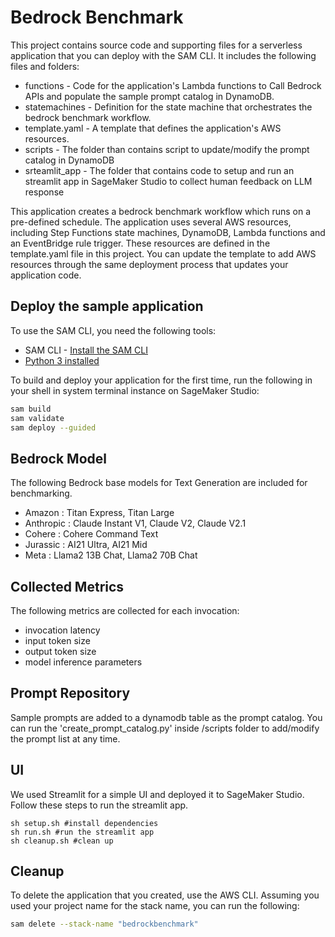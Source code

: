 # Bedrock Benchmark
This project contains source code and supporting files for a serverless application that you can deploy with the SAM CLI. It includes the following files and folders:

- functions - Code for the application's Lambda functions to Call Bedrock APIs and populate the sample prompt catalog in DynamoDB.
- statemachines - Definition for the state machine that orchestrates the bedrock benchmark workflow.
- template.yaml - A template that defines the application's AWS resources.
- scripts - The folder than contains script to update/modify the prompt catalog in DynamoDB
- srteamlit_app - The folder that contains code to setup and run an streamlit app in SageMaker Studio to collect human feedback on LLM response

This application creates a bedrock benchmark workflow which runs on a pre-defined schedule. The application uses several AWS resources, including Step Functions state machines, DynamoDB, Lambda functions and an EventBridge rule trigger. These resources are defined in the template.yaml file in this project. You can update the template to add AWS resources through the same deployment process that updates your application code.

## Deploy the sample application
To use the SAM CLI, you need the following tools:

* SAM CLI - [Install the SAM CLI](https://docs.aws.amazon.com/serverless-application-model/latest/developerguide/serverless-sam-cli-install.html)
* [Python 3 installed](https://www.python.org/downloads/)

To build and deploy your application for the first time, run the following in your shell in system terminal instance on SageMaker Studio:

```bash
sam build
sam validate
sam deploy --guided
```

## Bedrock Model
The following Bedrock base models for Text Generation are included for benchmarking.
 - Amazon : Titan Express, Titan Large
 - Anthropic :  Claude Instant V1, Claude V2, Claude V2.1
 - Cohere : Cohere Command Text
 - Jurassic : AI21 Ultra, AI21 Mid
 - Meta : Llama2 13B Chat, Llama2 70B Chat

## Collected Metrics
The following metrics are collected for each invocation:
- invocation latency
- input token size
- output token size
- model inference parameters

## Prompt Repository
Sample prompts are added to a dynamodb table as the prompt catalog. You can run the 'create_prompt_catalog.py' inside /scripts folder to add/modify the prompt list at any time.

## UI
We used Streamlit for a simple UI and deployed it to SageMaker Studio. Follow these steps to run the streamlit app.

```
sh setup.sh #install dependencies
sh run.sh #run the streamlit app
sh cleanup.sh #clean up 
```

## Cleanup
To delete the application that you created, use the AWS CLI. Assuming you used your project name for the stack name, you can run the following:

```bash
sam delete --stack-name "bedrockbenchmark"
```
